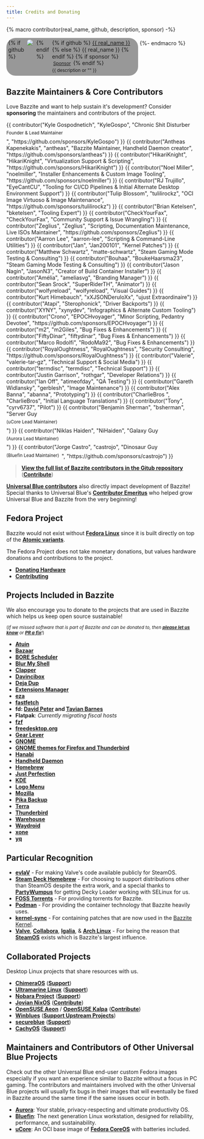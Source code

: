 ```yaml
---
title: Credits and Donating
---
```


{% macro contributor(real_name, github, description, sponsor) -%}
    <div style="
    display: inline-flex;
    flex-direction: row;
    gap: 0.5rem;
    align-items: top;
    background-color: #00000066;
    border-radius: 24px;
    padding: 0.3rem;
    padding-right: 0.4rem;
    min-width: 200px;
    width: 100%;
    max-width: 335px;
    line-height: 1.1rem;"
    >
        {% if github %}
            <img
            src="https://github.com/{{ github }}.png?size=60" class="no-lightbox"
            loading="lazy"
            style="max-height:60px;
                border-radius: 24px;"
            >
        {% endif %}
        <div>
            {% if github %}
                <a href="https://github.com/{{ github }}">{{ real_name }}</a>
            {% else %}
                <span>{{ real_name }}</span>
            {% endif %}
            {% if sponsor %}
                <small>
                  <a
                    href="{{ sponsor }}"
                    style="
                      background-color: var(--md-primary-fg-color);
                      color: var(--md-primary-bg-color);
                      border: none;
                      padding: 1px 3px;
                      border-radius: 24px;"
                  >Sponsor</a>
                </small>
            {% endif %}
            <div><small>{{ description or "" }}</small></div>
        </div>
    </div>
{%- endmacro %}

## Bazzite Maintainers & Core Contributors

Love Bazzite and want to help sustain it's development?  Consider **sponsoring** the maintainers and contributors of the project.

<div style="display: flex; flex-wrap: wrap; gap: 0.4rem;">
{{ contributor("Kyle Gospodnetich", "KyleGospo", "Chronic Shit Disturber<br/><small>Founder & Lead Maintainer</small>", "https://github.com/sponsors/KyleGospo") }}
{{ contributor("Antheas Kapenekakis", "antheas", "Bazzite Maintainer, Handheld Daemon creator", "https://github.com/sponsors/antheas") }}
{{ contributor("HikariKnight", "HikariKnight", "Virtualization Support & Scripting", "https://github.com/sponsors/HikariKnight") }}
{{ contributor("Noel Miller", "noelmiller", "Installer Enhancements & Custom Image Tooling", "https://github.com/sponsors/noelmiller") }}
{{ contributor("RJ Trujillo", "EyeCantCU", "Tooling for CI/CD Pipelines & Initial Alternate Desktop Environment Support") }}
{{ contributor("Tulip Blossom", "tulilirockz", "OCI Image Virtuoso & Image Maintenance", "https://github.com/sponsors/tulilirockz") }}
{{ contributor("Brian Ketelsen", "bketelsen", "Tooling Expert") }}
{{ contributor("CheckYourFax", "CheckYourFax", "Community Support & Issue Wrangling") }}
{{ contributor("Zeglius", "Zeglius", "Scripting, Documentation Maintenance, Live ISOs Maintainer", "https://github.com/sponsors/Zeglius") }}
{{ contributor("Aarron Lee", "aarron-lee", "Scripting & Command-Line Utilities") }}
{{ contributor("Jan", "Jan200101", "Kernel Patches") }}
{{ contributor("Matthew Schwartz", "matte-schwartz", "Steam Gaming Mode Testing & Consulting") }}
{{ contributor("Bouhaa", "BoukeHaarsma23", "Steam Gaming Mode Testing & Consulting") }}
{{ contributor("Jason Nagin", "JasonN3", "Creator of Build Container Installer") }}
{{ contributor("Amélia", "ameliasvg", "Branding Manager") }}
{{ contributor("Sean Srock", "SuperRiderTH", "Animator") }}
{{ contributor("wolfyreload", "wolfyreload", "Visual Guides") }}
{{ contributor("Kurt Himebauch", "xXJSONDeruloXx", "ujust Extraordinaire") }}
{{ contributor("Atapi", "Sterophonick", "Driver Backports") }}
{{ contributor("XYNY", "xynydev", "Infographics & Alternate Custom Tooling") }}
{{ contributor("Crono", "EPOCHvoyager", "Minor Scripting, Pedantry Devotee", "https://github.com/sponsors/EPOCHvoyager") }}
{{ contributor("m2", "m2Giles", "Bug Fixes & Enhancements") }}
{{ contributor("FiftyDinar", "fiftydinar", "Bug Fixes & Enhancements") }}
{{ contributor("Marco Rodolfi", "RodoMa92", "Bug Fixes & Enhancements") }}
{{ contributor("RoyalOughtness", "RoyalOughtness", "Security Consulting", "https://github.com/sponsors/RoyalOughtness") }}
{{ contributor("Valerie", "valerie-tar-gz", "Technical Support & Social Media") }}
{{ contributor("termdisc", "termdisc", "Technical Support") }}
{{ contributor("Justin Garrison", "rothgar", "Developer Relations") }}
{{ contributor("Ian Off", "atimeofday", "QA Testing") }}
{{ contributor("Gareth Widlansky", "gerblesh", "Image Maintenance") }}
{{ contributor("Alex Banna", "abanna", "Prototyping") }}
{{ contributor("CharlieBros ", "CharlieBros", "Initial Language Translations") }}
{{ contributor("Tony", "cyrv6737", "Pilot") }}
{{ contributor("Benjamin Sherman", "bsherman", "Server Guy <sup>(uCore Lead Maintainer)</sup>") }}
{{ contributor("Niklas Haiden", "NiHaiden", "Galaxy Guy <sup>(Aurora Lead Maintainer)</sup>") }}
{{ contributor("Jorge Castro", "castrojo", "Dinosaur Guy <sup>(Bluefin Lead Maintainer)</sup>", "https://github.com/sponsors/castrojo") }}
</div>

>[**View the full list of Bazzite contributors in the Gitub repository**](https://github.com/ublue-os/bazzite/graphs/contributors) ([**Contribute**](/CONTRIBUTE.md))

[**Universal Blue contributors**](https://github.com/ublue-os) also directly impact development of Bazzite! Special thanks to Universal Blue's [**Contributor Emeritus**](https://github.com/ublue-os/main/blob/main/emeritus.md) who helped grow Universal Blue and Bazzite from the very beginning!

## Fedora Project

Bazzite would not exist without [**Fedora Linux**](https://fedoraproject.org/) since it is built directly on top of the [**Atomic variants**](https://fedoraproject.org/atomic-desktops/).

The Fedora Project does not take monetary donations, but values hardware donations and contributions to the project.

- [**Donating Hardware**](https://fedoraproject.org/wiki/Donations)
- [**Contributing**](https://fedoraproject.org/wiki/Contribute)

## Projects Included in Bazzite

We also encourage you to donate to the projects that are used in Bazzite which helps us keep open source sustainable!

<sub>(*If we missed software that is part of Bazzite and can be donated to, then [**please let us know**](https://github.com/KyleGospo/docs.bazzite.gg/issues) or [**PR a fix**](https://github.com/KyleGospo/docs.bazzite.gg/blob/main/src/donations.md)!*)</sub>

- [**Atuin**](https://github.com/sponsors/atuinsh)
- [**Bazaar**](https://github.com/sponsors/kolunmi)
- [**BORE Scheduler**](https://ko-fi.com/firelzrd)
- [**Blur My Shell**](https://github.com/sponsors/aunetx)
- [**Clapper**](https://liberapay.com/Clapper)
- [**Davincibox**](https://ko-fi.com/akzel94)
- [**Deja Dup**](https://liberapay.com/DejaDup)
- [**Extensions Manager**](https://github.com/sponsors/mjakeman)
- [**eza**](https://github.com/sponsors/cafkafk)
- [**fastfetch**](https://github.com/sponsors/LinusDierheimer)
- **fd: [David Peter](https://github.com/sponsors/sharkdp) and [Tavian Barnes](https://github.com/sponsors/tavianator)**
- **Flatpak**: *Currently migrating fiscal hosts*
- [**fzf**](https://github.com/sponsors/junegunn)
- [**freedesktop.org**](https://www.freedesktop.org/wiki/#donations)
- [**Gear Lever**](https://ko-fi.com/mijorus)
- [**GNOME**](https://www.gnome.org/donate/)
- [**GNOME themes for Firefox and Thunderbird**](https://www.patreon.com/rafaelmardojai)
- [**Hanabi**](https://ko-fi.com/jeffshee)
- [**Handheld Daemon**](https://github.com/sponsors/antheas)
- [**Homebrew**](https://github.com/Homebrew/brew#donations)
- [**Just Perfection**](https://buymeacoffee.com/justperfection)
- [**KDE**](https://kde.org/donate/)
- [**Logo Menu**](https://github.com/sponsors/Aryan20)
- [**Mozilla**](https://foundation.mozilla.org/en/?form=donate&gad_source=1)
- [**Pika Backup**](https://opencollective.com/pika-backup)
- [**Terra**](https://github.com/sponsors/FyraLabs)
- [**Thunderbird**](https://www.thunderbird.net/en-US/donate/)
- [**Warehouse**](https://ko-fi.com/heliguy)
- [**Waydroid**](https://opencollective.com/waydroid/donate)
- [**xone**](https://www.paypal.com/donate?hosted_button_id=BWUECKFDNY446)
- [**yq**](https://github.com/sponsors/mikefarah)

## Particular Recognition

- [**evlaV**](https://gitlab.com/evlaV) - For making Valve's code available publicly for SteamOS.
- [**Steam Deck Homebrew**](https://deckbrew.xyz) - For choosing to support distributions other than SteamOS despite the extra work, and a special thanks to [**PartyWumpus**](https://github.com/PartyWumpus) for getting Decky Loader working with SELinux for us.
- [**FOSS Torrents**](https://fosstorrents.com/distributions/bazzite/) - For providing torrents for Bazzite.
- [**Podman**](https://podman.io/) - For providing the container technology that Bazzite heavily uses.
- [**kernel-sync**](https://copr.fedorainfracloud.org/coprs/sentry/kernel-fsync/) - For containing patches that are now used in the [Bazzite Kernel](https://github.com/bazzite-org/kernel-bazzite).
- [**Valve**](https://www.valvesoftware.com/), [**Collabora**](https://www.collabora.com/), [**Igalia**](https://www.igalia.com/), & [**Arch Linux**](https://archlinux.org/) - For being the reason that [**SteamOS**](https://store.steampowered.com/steamos/) exists which is Bazzite's largest influence.


## Collaborated Projects

Desktop Linux projects that share resources with us.

- [**ChimeraOS**](https://chimeraos.org/) ([**Support**](https://opencollective.com/chimeraos/donate))
- [**Ultramarine Linux**](https://ultramarine-linux.org/) ([**Support**](https://github.com/sponsors/FyraLabs))
- [**Nobara Project**](https://nobaraproject.org/download-nobara/) ([**Support**](https://www.patreon.com/gloriouseggroll))
- [**Jovian NixOS**](https://jovian-experiments.github.io/Jovian-NixOS/) ([**Contribute**](https://jovian-experiments.github.io/Jovian-NixOS/contributing.html))
- [**OpenSUSE Aeon**](https://aeondesktop.github.io/) / [**OpenSUSE Kalpa**](https://en.opensuse.org/Portal:Kalpa) ([**Contribute**](https://en.opensuse.org/Portal:How_to_participate))
- [**Winblues**](https://blues.win/) ([**Support Upstream Projects**](https://blues.win/95/thanks/))
- [**secureblue**](https://secureblue.dev/) ([**Support**](https://secureblue.dev/donate))
- [**CachyOS**](https://cachyos.org/) ([**Support**](https://www.patreon.com/CachyOS))

## Maintainers and Contributors of Other Universal Blue Projects

Check out the other Universal Blue end-user custom Fedora images especially if you want an experience similar to Bazzite without a focus in PC gaming. The contributors and maintainers involved with the other Universal Blue projects will usually fix bugs in their images that will eventually be fixed in Bazzite around the same time if the same issues occur in both.

- [**Aurora**](https://getaurora.dev/): Your stable, privacy-respecting and ultimate productivity OS.
- [**Bluefin**](https://projectbluefin.io/): The next generation Linux workstation, designed for reliability, performance, and sustainability.
- [**uCore**](https://projectucore.io): An OCI base image of [**Fedora CoreOS**](https://fedoraproject.org/coreos/) with batteries included.
